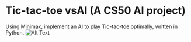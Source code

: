 # Tic-tac-toe vsAI (A CS50 AI project)
Using Minimax, implement an AI to play Tic-tac-toe optimally, written in Python.
![Alt Text](https://j.gifs.com/WLyYY4.gif)
